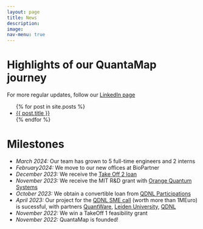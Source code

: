 ```yaml
---
layout: page
title: News
description: 
image: 
nav-menu: true
---
```


# Highlights of our QuantaMap journey
For more regular updates, follow our [LinkedIn page](https://www.linkedin.com/company/quantamap/)

<ul>
  {% for post in site.posts %}
    <li>
      <a href="{{ post.url }}">{{ post.title }}</a>
    </li>
  {% endfor %}
</ul>

# Milestones
- *March 2024:* Our team has grown to 5 full-time engineers and 2 interns
- *February2024:* We move to our new offices at BioPartner
- *December 2023:* We receive the [Take Off 2 loan](https://www.nwo.nl/nieuws/42-nieuwe-take-off-projecten-kunnen-van-start)
- *November 2023:* We receive the MIT R&D grant with [Orange Quantum Systems](https://orangeqs.com)
- *October 2023:* We obtain a convertible loan from [QDNL Participations](https://www.qdnlparticipations.nl)
- *April 2023:*  Our project for the [QDNL SME call](https://quantumdelta.nl/sme-programme) (worth more than 1MEuro) is sucessful, with partners [QuantWare](https://www.quantware.com), [Leiden University](https://www.universiteitleiden.nl/en/science/physics), [QDNL](https://quantumdelta.nl)
- *November 2022:*  We win a TakeOff 1 feasibility grant
- *November 2022:*  QuantaMap is founded!


